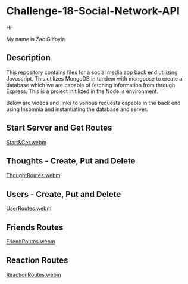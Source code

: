 # Challenge-18-Social-Network-API
Hi!

My name is Zac Gilfoyle.

## Description
This repository contains files for a social media app back end utilizing Javascript. This utilizes MongoDB in tandem with mongoose to create a database which we are capable of fetching information from through Express. This is a project initilized in the Node.js environment.

Below are videos and links to various requests capable in the back end using Insomnia and instantiating the database and server.

## Start Server and Get Routes
[Start&Get.webm](https://github.com/user-attachments/assets/8d23e9a0-4ec4-4357-8234-97ebcd446a60)

## Thoughts - Create, Put and Delete
[ThoughtRoutes.webm](https://github.com/user-attachments/assets/e9599d50-5d63-42da-960a-7f3156615070)

## Users - Create, Put and Delete
[UserRoutes.webm](https://github.com/user-attachments/assets/a6cc99fd-defe-477a-9711-ea7373d5067e)

## Friends Routes 
[FriendRoutes.webm](https://github.com/user-attachments/assets/d6eff53b-69fa-4165-8a08-b28088190ba5)

## Reaction Routes
[ReactionRoutes.webm](https://github.com/user-attachments/assets/97a56457-b6d2-4a90-bbac-e4730f024a27)
